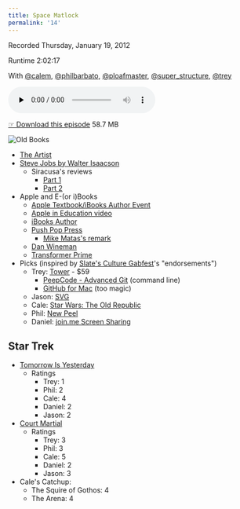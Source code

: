 ```yaml
---
title: Space Matlock
permalink: '14'
---
```


Recorded Thursday, January 19, 2012

Runtime 2:02:17

With
[@calem](https://twitter.com/calem),
[@philbarbato](https://twitter.com/philbarbato),
[@ploafmaster](https://twitter.com/ploafmaster),
[@super_structure](https://twitter.com/super_structure),
[@trey](https://twitter.com/trey)

<audio src="http://jawgrind.s3.amazonaws.com/Jawgrind-Episode-14.mp3" controls preload="none"></audio>

[☞ Download this episode](http://jawgrind.s3.amazonaws.com/Jawgrind-Episode-14.mp3) 58.7 MB

![Old Books](http://jawgrind.s3.amazonaws.com/Jawgrind-Episode-14.jpg)

- <a href="http://en.wikipedia.org/wiki/The_Artist_(film)">The Artist</a>
- [Steve Jobs by Walter Isaacson](http://amazon.com/dp/1451648537)
    - Siracusa's reviews
        - [Part 1](http://5by5.tv/hypercritical/42)
        - [Part 2](http://5by5.tv/hypercritical/43)
- Apple and E-(or i)Books
    - [Apple Textbook/iBooks Author Event](http://www.apple.com/apple-events/education-january-2012/)
    - [Apple in Education video](http://www.apple.com/education/#video-textbooks)
    - [iBooks Author](http://www.apple.com/ibooks-author/)
    - [Push Pop Press](http://pushpoppress.com/ourchoice/)
        - [Mike Matas's remark](https://twitter.com/#!/mike_matas/status/160047399023284224)
    - [Dan Wineman](http://daringfireball.net/linked/2012/01/19/ibooks-author-eula)
    - [Transformer Prime](http://eee.asus.com/eeepad/transformer-prime/)
- Picks (inspired by [Slate's Culture Gabfest](http://www.slate.com/articles/podcasts/culturegabfest.html)'s "endorsements")
    - Trey: [Tower](http://www.git-tower.com/) - $59
        - [PeepCode - Advanced Git](http://peepcode.com/products/advanced-git) (command line)
        - [GitHub for Mac](http://mac.github.com/ "GitHub for Mac") (too magic)
    - Jason: [SVG](http://www.w3.org/TR/SVG/ "Scalable Vector Graphics (SVG) 1.1 (Second Edition)")
    - Cale: [Star Wars: The Old Republic](http://www.swtor.com/)
    - Phil: [New Peel](http://dl.dropbox.com/u/359729/Photo%20Jan%2010%2C%204%2043%2049%20PM.jpg)
    - Daniel: [join.me Screen Sharing](https://join.me/)

## Star Trek

- [Tomorrow Is Yesterday](http://en.wikipedia.org/wiki/Tomorrow_Is_Yesterday)
    - Ratings
        - Trey: 1
        - Phil: 2
        - Cale: 4
        - Daniel: 2
        - Jason: 2
- <a href="http://en.wikipedia.org/wiki/Court_Martial_(Star_Trek:_The_Original_Series)">Court Martial</a>
    - Ratings
        - Trey: 3
        - Phil: 3
        - Cale: 5
        - Daniel: 2
        - Jason: 3
- Cale's Catchup:
    - The Squire of Gothos: 4
    - The Arena: 4
